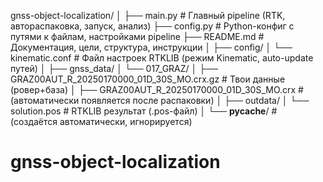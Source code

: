 gnss-object-localization/
│
├── main.py             # Главный pipeline (RTK, автораспаковка, запуск, анализ)
├── config.py           # Python-конфиг с путями к файлам, настройками pipeline
├── README.md           # Документация, цели, структура, инструкции
│
├── config/
│   └── kinematic.conf  # Файл настроек RTKLIB (режим Kinematic, auto-update путей)
│
├── gnss_data/
│   └── 017_GRAZ/
│         ├── GRAZ00AUT_R_20250170000_01D_30S_MO.crx.gz     # Твои данные (ровер+база)
│         ├── GRAZ00AUT_R_20250170000_01D_30S_MO.crx        # (автоматически появляется после распаковки)
│
├── outdata/
│   └── solution.pos    # RTKLIB результат (.pos-файл)
│
└── __pycache__/        # (создаётся автоматически, игнорируется)
# gnss-object-localization